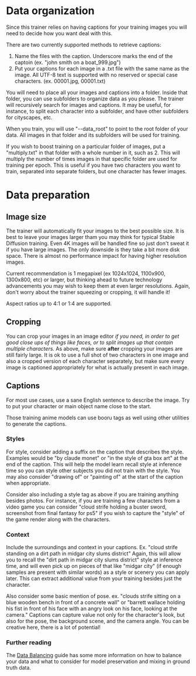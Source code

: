# Data organization

Since this trainer relies on having captions for your training images you will need to decide how you want deal with this.

There are two currently supported methods to retrieve captions:

1. Name the files with the caption.  Underscore marks the end of the captoin (ex. "john smith on a boat_999.jpg")
2. Put your captions for each image in a .txt file with the same name as the image.  All UTF-8 text is supported with no reserved or special case characters. (ex. 00001.jpg, 00001.txt)

You will need to place all your images and captions into a folder.  Inside that folder, you can use subfolders to organize data as you please.  The trainer will recursively search for images and captions.  It may be useful, for instance, to split each character into a subfolder, and have other subfolders for cityscapes, etc.

When you train, you will use "--data_root" to point to the root folder of your data.  All images in that folder and its subfolders will be used for training.

If you wish to boost training on a particular folder of images, put a "multiply.txt" in that folder with a whole number in it, such as 2.  This will multiply the number of times images in that specific folder are used for training per epoch.   This is useful if you have two characters you want to train, separated into separate folders, but one character has fewer images. 

# Data preparation

## Image size

The trainer will automatically fit your images to the best possible size. It is best to leave your images larger tham you may think for typical Stable Diffusion training.  Even 4K images will be handled fine so just don't sweat it if you have large images.  The only downside is they take a bit more disk space.  There is almost no performance impact for having higher resolution images.

Current recommendation is 1 megapixel (ex 1024x1024, 1100x900, 1300x800, etc) or larger, but thinking ahead to future technology advancements you may wish to keep them at even larger resolutions. Again, don't worry about the trainer squeezing or cropping, it will handle it!

Aspect ratios up to 4:1 or 1:4 are supported. 

## Cropping

You can crop your images in an image editor *if you need, in order to get good close ups of things like faces, or to split images up that contain multiple characters.*  As above, make sure **after** cropping your images are still fairly large.  It is ok to use a full shot of two characters in one image and also a cropped version of each character separately, but make sure every image is captioned appropriately for what is actually present in each image.

## Captions

For most use cases, use a sane English sentence to describe the image.  Try to put your character or main object name close to the start.

Those training anime models can use booru tags as well using other utilities to generate the captions.

### Styles

For style, consider adding a suffix on the caption that describes the style.  Examples would be "by claude monet" or "in the style of gta box art" at the end of the caption.  This will help the model learn recall style at inference time so you can style other subjects you did not train with the style. You may also consider "drawing of" or "painting of" at the start of the caption when appropriate.

Consider also including a style tag as above if you are training anything besides photos.  For instance, if you are training a few characters from a video game you can consider "cloud strife holding a buster sword, screenshot from final fantasy for ps5" if you wish to capture the "style" of the game render along with the characters.

### Context

Include the surroundings and context in your captions.  Ex. "cloud strife standing on a dirt path in midgar city slums district"  Again, this will allow you to recall the "dirt path in midgar city slums district" style at inference time, and will even pick up on pieces of that like "midgar city" (if enough samples are present with similar words) as a style or scenery you can apply later.  This can extract additional value from your training besides just the character.

Also consider some basic mention of pose.  ex. "clouds strife sitting on a blue wooden bench in front of a concrete wall" or "barrett wallace holding his fist in front of his face with an angry look on his face, looking at the camera."  Captions can capture value not only for the character's look, but also for the pose, the background scene, and the camera angle.  You can be creative here, there is a lot of potential!

### Further reading

The [Data Balancing](doc/BALANCING.md) guide has some more information on how to balance your data and what to consider for model preservation and mixing in ground truth data.